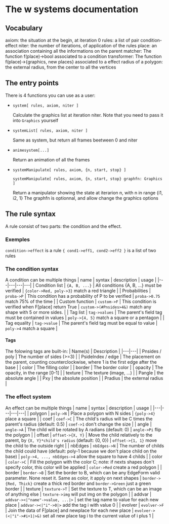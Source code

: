 # The w systems documentation

## Vocabulary
axiom: the situation at the begin, at iteration 0
rules: a list of pair condition-effect
niter: the number of iterations, of application of the rules
place: an association containing all the informations on the parent
matcher: The function f(place)->bool associated to a condition
transformer: The function f(place)->{graphics, new places} associated to a effect
radius of a polygon: the external radius, from the center to all the vertices

## The entry points
There is 4 functions you can use as a user:

- `system[ rules, axiom, niter ]`
  
  Calculate the graphics list at iteration niter.
  Note that you need to pass it into `Graphics` yourself
  
- `systemList[ rules, axiom, niter ]`
  
  Same as system, but return all frames beetween 0 and niter
  
- `animesystem[...]`
  
  Return an animation of all the frames
  
- `systemManipulate[ rules, axiom, {n, start, stop} ]`
  
  `systemManipulate[ rules, axiom, {n, start, stop} graphfn: Graphics ]`
  
  Return a manipulator showing the state at iterarion n, with n in range {i1, i2, 1}
  The graphfn is optionnal, and allow change the graphics options

## The rule syntax
A rule consist of two parts: the condition and the effect. 

### Exemples
`condition->effect` is a rule
`{ cond1->eff1, cond2->eff2 }` is a list of two rules

### The condition syntax
A condition can be multiple things
| name | syntax |  description | usage |
|---|---|---|---|
| Condition list | `{A, B, ...}` | All conditions {A, B, ...} must be verified | `{color->Red, poly->3}` match a red triangle |
| Probabilities | `proba->P` | This condition has a probability of P to be verified | `proba->0.75` match 75% of the time |
| Custom function | `custom->F` | This condition is verified when F[place] return True | `custom->(#Pnsides>4&)` match any shape with 5 or more sides. |
| Tag list | `tag->values` | The parent's field tag must be contained in values | `poly->{4, 5}` match a square or a pentagon |
| Tag equality | `tag->value` | The parent's field tag must be equal to value | `poly->4` match a square |

#### Tags
The folowing tags are built-in:
| Name(s) | Description |
|---|---|
| Pnsides / poly | The number of sides (>=3) |
| PsideIndex / edge | The placement on the parent, counting counterclockwise, where 1 is the first edge after the base |
| color | The filling color |
| border | The border color |
| opacity | The opacity, in the range [0-1] |
| texture | The texture (image, ...) |
| Pangle | the absolute angle |
| Pxy | the absolute position |
| Pradius | the external radius |

### The effect system
An effect can be multiple things
| name | syntax |  description | usage |
|---|---|---|---|
| polygon | `poly->N` | Place a polygon with N sides | `{poly->4}` place a square |
| coef | `coef->C` | The child's radius will be C times the parent's radius (default: 0.5) | `coef->1` don't change the size |
| angle | `angle->A` | The child will be rotated by A radians (default: 0) | `angle->Pi` flip the polygon |
| offset | `offset->{X, Y}` | Move the child relatively to the parent, by `{X, Y}*child's radius` (default: {0, 0}) | `offset->{1, 1}` move the child to the outside right |
| nbEdges | `nbEdges->N` | The number of childs the child could have (default: poly-1 because we don't place child on the base) | `poly->4, ..., nbEdges->4` allow the square to have 4 childs |
| color |  `color->C` | Fill the polygon with the color C; note: if nexts shapes don't specify color, this color will be applied | `color->Red` create a red polygon |
| border | `border->B` | Set the border to B, which can be any EdgeForm valid parameter. None reset it. Same as color, it apply on next shapes | `border->{Red, Thick}` create a thick red border and `border->Green` just a green border |
| texture | `texture->T` | Set the texture to T, which can be an image of anything else | `texture->img` will put img on the polygon |
| addvar | `addvar-><|"name"->value, ...|>` | set the tag name to value for each new place | `addvar-><|"i"->0|>` add the tag i with value 0 |
| evolver | `evolver->F` | Join the data of F[place] and newplace for each new place | `evolver->(<|"i"->#i+1|>&)` set all new place tag i to the current value of i plus 1 |
